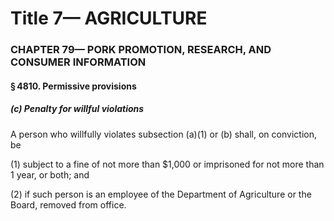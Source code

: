 
# Title 7— AGRICULTURE
### CHAPTER 79— PORK PROMOTION, RESEARCH, AND CONSUMER INFORMATION
#### § 4810. Permissive provisions
##### (c) Penalty for willful violations

A person who willfully violates subsection (a)(1) or (b) shall, on conviction, be

(1) subject to a fine of not more than $1,000 or imprisoned for not more than 1 year, or both; and

(2) if such person is an employee of the Department of Agriculture or the Board, removed from office.
